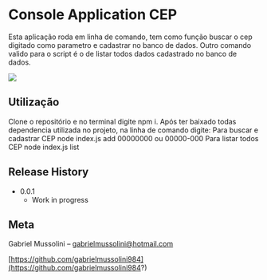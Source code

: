 # Console Application CEP

Esta aplicação roda em linha de comando, tem como função buscar o cep digitado como parametro e cadastrar no banco de dados.
Outro comando valido para o script é o de listar todos dados cadastrado no banco de dados.

![](header.png)

## Utilização
Clone o repositório e no terminal digite npm i.
Após ter baixado todas dependencia utilizada no projeto, na linha de comando digite:
Para buscar e cadastrar CEP
node index.js add 00000000 ou 00000-000
Para listar todos CEP
node index.js list

## Release History

* 0.0.1
    * Work in progress

## Meta

Gabriel Mussolini – gabrielmussolini@hotmail.com

[https://github.com/gabrielmussolini984](https://github.com/gabrielmussolini984?)

<!-- Markdown link & img dfn's -->
[npm-image]: https://img.shields.io/npm/v/datadog-metrics.svg?style=flat-square
[npm-url]: https://npmjs.org/package/datadog-metrics
[npm-downloads]: https://img.shields.io/npm/dm/datadog-metrics.svg?style=flat-square
[travis-image]: https://img.shields.io/travis/dbader/node-datadog-metrics/master.svg?style=flat-square
[travis-url]: https://travis-ci.org/dbader/node-datadog-metrics